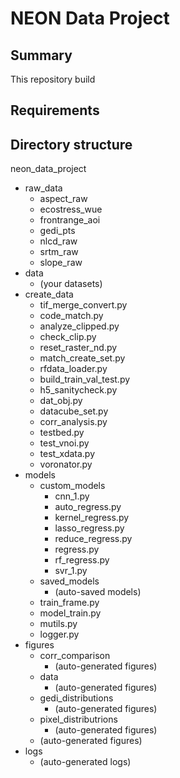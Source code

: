 # NEON Data Project

## Summary
This repository build

## Requirements

## Directory structure

neon_data_project
 - raw_data
   - aspect_raw
   - ecostress_wue
   - frontrange_aoi
   - gedi_pts
   - nlcd_raw
   - srtm_raw
   - slope_raw
 - data
   - (your datasets)
 - create_data
   - tif_merge_convert.py
   - code_match.py
   - analyze_clipped.py
   - check_clip.py
   - reset_raster_nd.py
   - match_create_set.py
   - rfdata_loader.py
   - build_train_val_test.py
   - h5_sanitycheck.py
   - dat_obj.py
   - datacube_set.py
   - corr_analysis.py
   - testbed.py
   - test_vnoi.py
   - test_xdata.py
   - voronator.py
 - models
   - custom_models
     - cnn_1.py
     - auto_regress.py
     - kernel_regress.py
     - lasso_regress.py
     - reduce_regress.py
     - regress.py
     - rf_regress.py
     - svr_1.py
   - saved_models
     - (auto-saved models)
   - train_frame.py
   - model_train.py
   - mutils.py
   - logger.py
 - figures
   - corr_comparison
     - (auto-generated figures)
   - data
     - (auto-generated figures)
   - gedi_distributions
     - (auto-generated figures)
   - pixel_distributrions
     - (auto-generated figures)
   - (auto-generated figures)
 - logs
   - (auto-generated logs)
